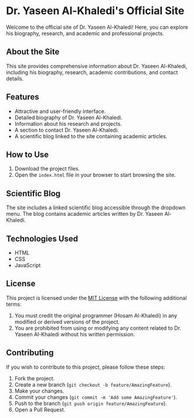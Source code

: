 # Dr. Yaseen Al-Khaledi's Official Site

Welcome to the official site of Dr. Yaseen Al-Khaledi! Here, you can explore his 
biography, research, and academic and professional projects.

## About the Site

This site provides comprehensive information about Dr. Yaseen Al-Khaledi, 
including his biography, research, academic contributions, and contact details.

## Features

- Attractive and user-friendly interface.
- Detailed biography of Dr. Yaseen Al-Khaledi.
- Information about his research and projects.
- A section to contact Dr. Yaseen Al-Khaledi.
- A scientific blog linked to the site containing academic articles.

## How to Use

1. Download the project files.
2. Open the `index.html` file in your browser to start browsing the site.

## Scientific Blog

The site includes a linked scientific blog accessible through the dropdown menu. 
The blog contains academic articles written by Dr. Yaseen Al-Khaledi.

## Technologies Used

- HTML
- CSS
- JavaScript

## License

This project is licensed under the [MIT License](LICENSE) with the following 
additional terms:
1. You must credit the original programmer (Hosam Al-Khaledi) in any modified 
   or derived versions of the project.
2. You are prohibited from using or modifying any content related to 
   Dr. Yaseen Al-Khaledi without his written permission.

## Contributing

If you wish to contribute to this project, please follow these steps:

1. Fork the project.
2. Create a new branch (`git checkout -b feature/AmazingFeature`).
3. Make your changes.
4. Commit your changes (`git commit -m 'Add some AmazingFeature'`).
5. Push to the branch (`git push origin feature/AmazingFeature`).
6. Open a Pull Request.
